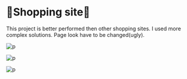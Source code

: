 # 🛒Shopping site🛒
This project is better performed then other shopping sites.
I used more complex solutions.
Page look have to be changed(ugly).



![p](https://github.com/user-attachments/assets/e50a9270-bc10-47d9-8243-5592862ede6c)

![p](https://github.com/user-attachments/assets/0523cbe9-6c20-40be-9136-60a8fea6c852)

![p](https://github.com/user-attachments/assets/a761141f-4f83-4a65-8832-31013ee2f78c)

